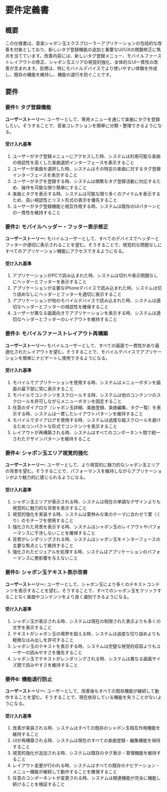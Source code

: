 # 要件定義書

## 概要

この仕様書は、音楽シャボン玉エクスプローラーアプリケーションの包括的な改善を対象としており、新しいタグ登録機能の追加と重要なUI/UXの問題修正に焦点を当てています。改善内容には、新しいタグ登録メニュー、モバイルファーストレイアウトの修正、シャボン玉エリアの視覚的強化、全体的なUI一貫性の改善が含まれます。目標は、特にモバイルデバイスでより使いやすい体験を作成し、既存の機能を維持し、機能の退行を防ぐことです。

## 要件

### 要件1: タグ登録機能

**ユーザーストーリー:** ユーザーとして、専用メニューを通じて楽曲にタグを登録したい。そうすることで、音楽コレクションを簡単に分類・整理できるようになる。

#### 受け入れ基準

1. ユーザーがタグ登録メニューにアクセスした時、システムは利用可能な楽曲の視認性を高くした楽曲選択インターフェースを表示すること
2. ユーザーが楽曲を選択した時、システムはその特定の楽曲に対するタグ登録インターフェースを表示すること
3. ユーザーがタグを登録する時、システムは頻繁なタグ登録活動に対応するため、操作を可能な限り簡単にすること
4. 楽曲とタグを表示する時、システムは可能な限り多くのアイテムを表示するため、高い視認性とリスト形式の表示を優先すること
5. ユーザーがタグ登録機能と相互作用する時、システムは既存のUIパターンとの一貫性を維持すること

### 要件2: モバイルヘッダー・フッター表示修正

**ユーザーストーリー:** モバイルユーザーとして、すべてのデバイスでヘッダーとフッターが適切に表示されることを望む。そうすることで、視覚的な問題なしにすべてのアプリケーション機能にアクセスできるようになる。

#### 受け入れ基準

1. アプリケーションがPCで読み込まれた時、システムは切れや表示問題なしにヘッダーとフッターを表示すること
2. アプリケーションが主要なiPhoneデバイスで読み込まれた時、システムは切り詰めなしにヘッダーとフッターを適切に表示すること
3. アプリケーションが他のモバイルデバイスで読み込まれた時、システムは適切なヘッダーとフッターの視認性を確保すること
4. ユーザーが異なる画面向きでアプリケーションを表示する時、システムは適切なヘッダーとフッターのレイアウトを維持すること

### 要件3: モバイルファーストレイアウト再構築

**ユーザーストーリー:** モバイルユーザーとして、すべての画面で一貫性があり最適化されたレイアウトを望む。そうすることで、モバイルデバイスでアプリケーションを簡単にナビゲートし使用できるようになる。

#### 受け入れ基準

1. モバイルでアプリケーションを使用する時、システムはメニューボタンを画面の最下部に常に表示すること
2. モバイルでコンテンツをスクロールする時、システムは他のコンテンツのスクロールを許可しながらメニューボタンを固定すること
3. 任意のダイアログ（シャボン玉詳細、楽曲登録、楽曲編集、タグ一覧）を表示する時、システムは一貫したレイアウトパターンを維持すること
4. モバイルでダイアログを使用する時、システムは過度な縦スクロールを避けるためコンパクトな形式でコンテンツを表示すること
5. レイアウトが再構築される時、システムはすべてのコンポーネント間で統一されたデザインパターンを維持すること

### 要件4: シャボン玉エリア視覚的強化

**ユーザーストーリー:** ユーザーとして、より視覚的に魅力的なシャボン玉エリアの背景を望む。そうすることで、パフォーマンスを維持しながらアプリケーションがより魅力的に感じられるようになる。

#### 受け入れ基準

1. シャボン玉エリアが表示される時、システムは現在の単調なデザインよりも視覚的に魅力的な背景を表示すること
2. 視覚的強化を実装する時、システムは栗林みな実のテーマに合わせて栗（くり）のモチーフを使用すること
3. 強化された背景を表示する時、システムはシャボン玉のレイアウトやパフォーマンスに干渉しないことを確保すること
4. 背景がレンダリングされる時、システムはシャボン玉をインターフェースの主要な焦点として維持すること
5. 強化されたビジュアルを処理する時、システムはアプリケーションのパフォーマンスに悪影響を与えないこと

### 要件5: シャボン玉テキスト表示改善

**ユーザーストーリー:** ユーザーとして、シャボン玉により多くのテキストコンテンツを表示することを望む。そうすることで、すべてのシャボン玉をクリックすることなく楽曲やコンテンツをより良く識別できるようになる。

#### 受け入れ基準

1. シャボン玉が表示される時、システムは現在の制限された表示よりも多くの文字を表示すること
2. テキストがシャボン玉の境界を超える時、システムは過度な切り詰めよりも軽微なはみ出しを許可すること
3. シャボン玉のテキストを表示する時、システムは完璧な視覚的収容よりもユーザーの読みやすさを優先すること
4. シャボン玉でテキストがレンダリングされる時、システムは異なる画面サイズ間で読みやすさを維持すること

### 要件6: 機能退行防止

**ユーザーストーリー:** ユーザーとして、改善後もすべての既存機能が継続して動作することを望む。そうすることで、現在依存している機能を失うことがないようになる。

#### 受け入れ基準

1. 改善が実装される時、システムはすべての既存のシャボン玉相互作用機能を維持すること
2. UIが再構築される時、システムは現在のすべての楽曲登録・編集機能を保持すること
3. 視覚的強化が追加される時、システムは既存のタグ表示・管理機能を維持すること
4. レイアウト変更が行われる時、システムはすべての既存のナビゲーション・メニュー機能が継続して動作することを確保すること
5. 任意のコンポーネントが変更される時、システムは関連機能が完全に機能し続けることを検証すること